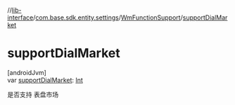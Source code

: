 //[lib-interface](../../../index.md)/[com.base.sdk.entity.settings](../index.md)/[WmFunctionSupport](index.md)/[supportDialMarket](support-dial-market.md)

# supportDialMarket

[androidJvm]\
var [supportDialMarket](support-dial-market.md): [Int](https://kotlinlang.org/api/latest/jvm/stdlib/kotlin/-int/index.html)

是否支持 表盘市场
